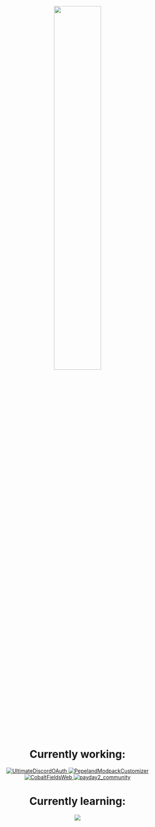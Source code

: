 <link rel="stylesheet" href="./style.css" />
<div align="center" style="width=100%">
    <a href="https://wakatime.com/@b1c25f74-0bce-4dc9-bd10-50b9bb1f9d05">
    <img src="https://wakatime.com/badge/user/b1c25f74-0bce-4dc9-bd10-50b9bb1f9d05.svg" width=50% />
    </a>
    <h1>
        Currently working:
    </h1>
    <div>
        <a href="https://github.com/RashingPro/UltimateDiscordOAuth/">
            <img src="https://github-readme-stats.vercel.app/api/pin/?username=RashingPro&repo=UltimateDiscordOAuth&theme=dark" alt="UltimateDiscordOAuth" />
        </a>
        <a href="https://github.com/PepelandModpackCustomizer/pmc_web.git">
            <img src="https://github-readme-stats.vercel.app/api/pin/?username=PepelandModpackCustomizer&repo=pmc_web&theme=dark" alt="PepelandModpackCustomizer" />
        </a>
        <a href="https://github.com/RustCobaltFields/CobaltFieldsWeb/">
            <img src="https://github-readme-stats.vercel.app/api/pin/?username=RustCobaltFields&repo=CobaltFieldsWeb&theme=dark" alt="CobaltFieldsWeb" />
        </a>
        <a href="https://github.com/PAYDAY2Community/payday2_community">
            <img src="https://github-readme-stats.vercel.app/api/pin/?username=PAYDAY2Community&repo=payday2_community&theme=dark" alt="payday2_community" />
        </a>
    </div>
    <h1>
        Currently learning:
    </h1>
    <img src="https://skillicons.dev/icons?i=html,css,js,react,nextjs&theme=dark" />
</div>
